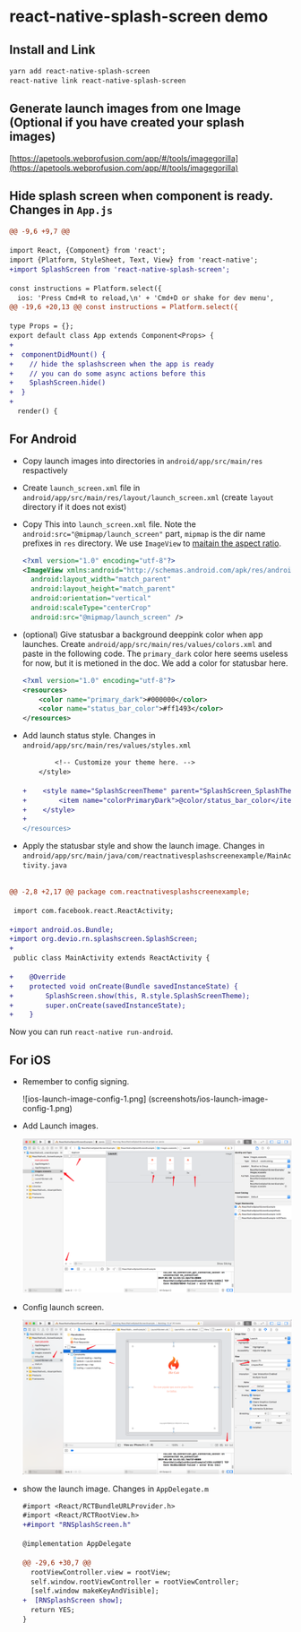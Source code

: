 # react-native-splash-screen demo

## Install and Link

```bash
yarn add react-native-splash-screen
react-native link react-native-splash-screen
```

## Generate launch images from one Image (Optional if you have created your splash images)

[https://apetools.webprofusion.com/app/#/tools/imagegorilla](https://apetools.webprofusion.com/app/#/tools/imagegorilla)

## Hide splash screen when component is ready. Changes in `App.js`

  ```diff
  @@ -9,6 +9,7 @@

  import React, {Component} from 'react';
  import {Platform, StyleSheet, Text, View} from 'react-native';
  +import SplashScreen from 'react-native-splash-screen';

  const instructions = Platform.select({
    ios: 'Press Cmd+R to reload,\n' + 'Cmd+D or shake for dev menu',
  @@ -19,6 +20,13 @@ const instructions = Platform.select({

  type Props = {};
  export default class App extends Component<Props> {
  +
  +  componentDidMount() {
  +    // hide the splashscreen when the app is ready
  +    // you can do some async actions before this
  +    SplashScreen.hide()
  +  }
  +
    render() {
  ```

## For Android

* Copy launch images into directories in `android/app/src/main/res` respactively
* Create `launch_screen.xml` file in `android/app/src/main/res/layout/launch_screen.xml` (create `layout` directory if it does not exist)

* Copy This into `launch_screen.xml` file. Note the `android:src="@mipmap/launch_screen"` part, `mipmap` is the dir name prefixes in `res` directory. We use `ImageView` to [maitain the aspect ratio](https://github.com/crazycodeboy/react-native-splash-screen/issues/252).

  ```xml
  <?xml version="1.0" encoding="utf-8"?>
  <ImageView xmlns:android="http://schemas.android.com/apk/res/android"
    android:layout_width="match_parent"
    android:layout_height="match_parent"
    android:orientation="vertical"
    android:scaleType="centerCrop"
    android:src="@mipmap/launch_screen" />

  ```

* (optional) Give statusbar a background deeppink color when app launches. Create `android/app/src/main/res/values/colors.xml` and paste in the following code. The `primary_dark` color here seems useless for now, but it is metioned in the doc. We add a color for statusbar here.

  ```xml
  <?xml version="1.0" encoding="utf-8"?>
  <resources>
      <color name="primary_dark">#000000</color>
      <color name="status_bar_color">#ff1493</color>
  </resources>
  ```

* Add launch status style. Changes in `android/app/src/main/res/values/styles.xml`

  ```diff
          <!-- Customize your theme here. -->
      </style>

  +    <style name="SplashScreenTheme" parent="SplashScreen_SplashTheme">
  +        <item name="colorPrimaryDark">@color/status_bar_color</item>
  +    </style>
  +
  </resources>
  ```

* Apply the statusbar style and show the launch image. Changes in `android/app/src/main/java/com/reactnativesplashscreenexample/MainActivity.java`

```diff

@@ -2,8 +2,17 @@ package com.reactnativesplashscreenexample;

 import com.facebook.react.ReactActivity;

+import android.os.Bundle;
+import org.devio.rn.splashscreen.SplashScreen;
+
 public class MainActivity extends ReactActivity {

+    @Override
+    protected void onCreate(Bundle savedInstanceState) {
+        SplashScreen.show(this, R.style.SplashScreenTheme);
+        super.onCreate(savedInstanceState);
+    }
```

Now you can run `react-native run-android`.

## For iOS

* Remember to config signing.

  ![ios-launch-image-config-1.png] (screenshots/ios-launch-image-config-1.png)

* Add Launch images.

  ![ios-launch-image-config-2.png](/screenshots/ios-launch-image-config-2.png)

* Config launch screen.

  ![ios-launch-image-config-3.png](/screenshots/ios-launch-image-config-3.png)

* show the launch image. Changes in `AppDelegate.m`

  ```diff
  #import <React/RCTBundleURLProvider.h>
  #import <React/RCTRootView.h>
  +#import "RNSplashScreen.h"

  @implementation AppDelegate

  @@ -29,6 +30,7 @@
    rootViewController.view = rootView;
    self.window.rootViewController = rootViewController;
    [self.window makeKeyAndVisible];
  +  [RNSplashScreen show];
    return YES;
  }
  ```




